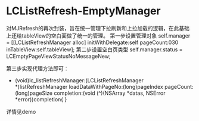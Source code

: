 # LCListRefresh-EmptyManager
对MJRefresh的再次封装，旨在统一管理下拉刷新和上拉加载的逻辑，在此基础上还给tableView的空白面做了统一的管理。
第一步设置管理对象
    self.manager = [[LCListRefreshManager alloc] initWithDelegate:self pageCount:030 inTableView:self.tableView];
    第二步设置空白页类型
    self.manager.status = LCEmptyPageViewStatusNoMessageNew;

第三步实现代理方法即可：
- (void)lc_listRefreshManager:(LCListRefreshManager *)listRefreshManager loadDataWithPageNo:(long)pageIndex pageCount:(long)pageSize completion:(void (^)(NSArray *datas, NSError *error))completion{
}

详情见demo
